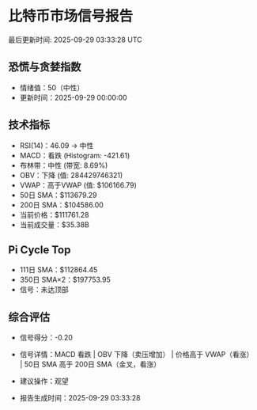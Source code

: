 # 比特币市场信号报告

最后更新时间: 2025-09-29 03:33:28 UTC

## 恐慌与贪婪指数
- 情绪值：50（中性）
- 更新时间：2025-09-29 00:00:00

## 技术指标
- RSI(14)：46.09 → 中性
- MACD：看跌 (Histogram: -421.61)
- 布林带：中性 (带宽: 8.69%)
- OBV：下降 (值: 284429746321)
- VWAP：高于VWAP (值: $106166.79)
- 50日 SMA：$113679.29
- 200日 SMA：$104586.00
- 当前价格：$111761.28
- 当前成交量：$35.38B

## Pi Cycle Top
- 111日 SMA：$112864.45
- 350日 SMA×2：$197753.95
- 信号：未达顶部

## 综合评估
- 信号得分：-0.20
- 信号详情：MACD 看跌 | OBV 下降（卖压增加） | 价格高于 VWAP（看涨） | 50日 SMA 高于 200日 SMA（金叉，看涨）
- 建议操作：观望

- 报告生成时间：2025-09-29 03:33:28